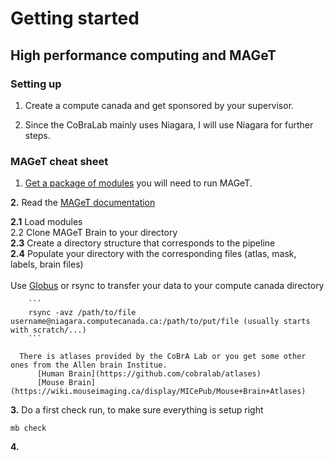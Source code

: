 # Getting started 
## High performance computing and MAGeT

### Setting up 
1. Create a compute canada and get sponsored by your supervisor.

2. Since the CoBraLab mainly uses Niagara, I will use Niagara for further steps.

### MAGeT cheat sheet
1. [Get a package of modules](https://github.com/CoBrALab/documentation/wiki/Getting-Started-on-Niagara) you will need to run MAGeT.
  
**2.** Read the [MAGeT documentation](https://github.com/CobraLab/documentation/wiki/MAGeTBrain)  
  
  **2.1**  Load modules  
  2.2  Clone MAGeT Brain to your directory  
  **2.3** Create a directory structure that corresponds to the pipeline  
  **2.4** Populate your directory with the corresponding files (atlas, mask, labels, brain files)        
  <br />
  Use [Globus](https://www.globus.org/) or rsync to transfer your data to your compute canada directory      
      
        ```
        rsync -avz /path/to/file username@niagara.computecanada.ca:/path/to/put/file (usually starts with scratch/...)
        ```  
    
      There is atlases provided by the CoBrA Lab or you get some other ones from the Allen brain Institue.      
          [Human Brain](https://github.com/cobralab/atlases)  
          [Mouse Brain](https://wiki.mouseimaging.ca/display/MICePub/Mouse+Brain+Atlases)  
    
**3.** Do a first check run, to make sure everything is setup right  
```
mb check
```
**4.**

